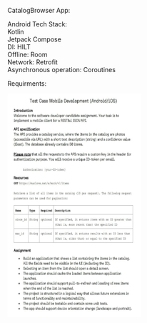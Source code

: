 CatalogBrowser App:

Android Tech Stack:\
Kotlin\
Jetpack Compose\
DI: HILT\
Offline: Room\
Network: Retrofit\
Asynchronous operation: Coroutines

Requirments:

<img src="https://github.com/Mikekrivosheev/CatalogBrowser/blob/master/Requirements.jpg" class="img-responsive" alt="" width="300" height="500"> 

